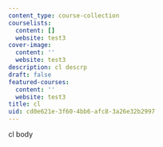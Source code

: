 ```yaml
---
content_type: course-collection
courselists:
  content: []
  website: test3
cover-image:
  content: ''
  website: test3
description: cl descrp
draft: false
featured-courses:
  content: ''
  website: test3
title: cl
uid: cd0e621e-3f60-4bb6-afc8-3a26e32b2997
---
```

cl body